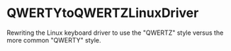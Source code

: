 # QWERTYtoQWERTZLinuxDriver
Rewriting the Linux keyboard driver to use the "QWERTZ" style versus the more common "QWERTY" style.
